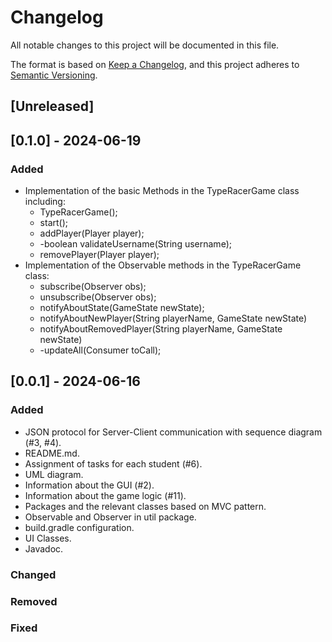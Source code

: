 # Changelog

All notable changes to this project will be documented in this file.

The format is based on [Keep a Changelog](https://keepachangelog.com/en/1.1.0/),
and this project adheres to [Semantic Versioning](https://semver.org/spec/v2.0.0.html).

## [Unreleased]

## [0.1.0] - 2024-06-19

### Added
- Implementation of the basic Methods in the TypeRacerGame class including:
  + TypeRacerGame();
  + start();
  + addPlayer(Player player);
  + -boolean validateUsername(String username);
  + removePlayer(Player player);
- Implementation of the Observable methods in the TypeRacerGame class:
  + subscribe(Observer obs);
  + unsubscribe(Observer obs);
  + notifyAboutState(GameState newState);
  + notifyAboutNewPlayer(String playerName, GameState newState)
  + notifyAboutRemovedPlayer(String playerName, GameState newState)
  + -updateAll(Consumer<Observer> toCall);

## [0.0.1] - 2024-06-16

### Added
- JSON protocol for Server-Client communication with sequence diagram (#3, #4).
- README.md.
- Assignment of tasks for each student (#6).
- UML diagram.
- Information about the GUI (#2).
- Information about the game logic (#11).
- Packages and the relevant classes based on MVC pattern.
- Observable and Observer in util package.
- build.gradle configuration.
- UI Classes.
- Javadoc.

### Changed

### Removed

### Fixed
